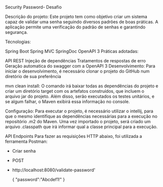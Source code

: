 Security Password- Desafio

Descrição do projeto: Este projeto tem como objetivo criar um sistema capaz de validar uma senha seguindo diversos padrões de boas práticas. A aplicação permite uma verificação do padrão de senhas e garantindo segurança.

Técnologias:

Spring Boot
Spring MVC
SpringDoc OpenAPI 3
Práticas adotadas:

API REST
Injeção de dependências
Tratamentos de respostas de erro
Geração automatica do swagger com a OpenAPI 3
Desenvolvimento: Para iniciar o desenvolvimento, é necessário clonar o projeto do GitHub num diretório de sua preferência

mvn clean install: O comando irá baixar todas as dependências do projeto e criar um diretório target com os artefatos construídos, que incluem o arquivo jar do projeto. Além disso, serão executados os testes unitários, e se algum falhar, o Maven exibirá essa informação no console.

Configuração: Para executar o projeto, é necessário utilizar o intellij, para que o mesmo identifique as dependências necessárias para a execução no repositório .m2 do Maven. Uma vez importado o projeto, será criado um arquivo .classpath que irá informar qual a classe principal para a execução.

API Endpoints Para fazer as requisições HTTP abaixo, foi utilizada a ferramenta Postman:

* Criar senha
- POST
- http://localhost:8080/validate-password'

    {
    "password":"Abcdef1!"
    }
